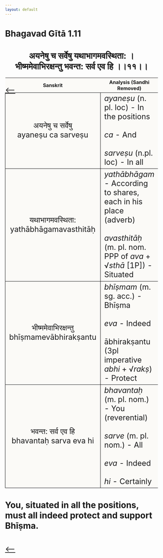 ```yaml
---
layout: default
---
```

<!---
Text can be **bold**, _italic_, or ~~strikethrough~~.

[Link to another page](./another-page.html)

There should be whitespace between paragraphs.

There should be whitespace between paragraphs. We recommend including a README, or a file with information about your project.
--->

# Bhagavad Gītā 1.11

<style>
table {
  border-collapse: collapse;
  border-style: hidden;
}
th {
  background: #FBFAF7;
}
td {
  font-size: 25px;
  background: #FBFAF7;
  border: 1px solid black;
}
div.move {
  font-size: 25px;
}
</style>

<h1 style="text-align:center">
अयनेषु च सर्वेषु यथाभागमवस्थिता: ।<br>
भीष्ममेवाभिरक्षन्तु भवन्त: सर्व एव हि ।।११।।
</h1>
<div class="move" style="position:relative;min-width:960px">
 <p style="position: absolute;left:0;top:0"><a href="./v1-10.html">⟵</a></p>
</div>
<div class="move" style="position:relative;min-width:960px">
 <p style="position: absolute;right:0;top:0"><a href="./v1-12.html">⟶</a></p>
</div>

| Sanskrit | Analysis (Sandhi Removed) |
|:-:|-|
|  अयनेषु च सर्वेषु<br>ayaneṣu ca sarveṣu | <em>ayaneṣu</em> (n. pl. loc) - In the positions<br><br><em>ca</em> - And<br><br><em>sarveṣu</em> (n.pl. loc) - In all |
| यथाभागमवस्थिता:<br>yathābhāgamavasthitāḥ | <em>yathābhāgam</em> - According to shares, each in his place (adverb)<br><br><em>avasthitāḥ</em> (m. pl. nom. PPP of <em>ava</em> + √<em>sthā</em> [1P]) - Situated |
|  भीष्ममेवाभिरक्षन्तु<br>bhīṣmamevābhirakṣantu | <em>bhīṣmam</em> (m. sg. acc.) - Bhīṣma<br><br><em>eva</em> - Indeed<br><br></em>ābhirakṣantu</em> (3pl imperative <em>abhi</em> + √<em>rakṣ</em>) - Protect |
| भवन्त: सर्व एव हि<br>bhavantaḥ sarva eva hi | <em>bhavantaḥ</em> (m. pl. nom.) - You (reverential)<br><br><em>sarve</em> (m. pl. nom.) - All<br><br><em>eva</em> - Indeed<br><br><em>hi</em> - Certainly |

<h1>
You, situated in all the positions, must all indeed protect and support Bhīṣma.
</h1>
<div class="move" style="position:relative;min-width:960px">
 <p style="position: absolute;left:0;top:0"><a href="./v1-10.html">⟵</a></p>
</div>
<div class="move" style="position:relative;min-width:960px">
 <p style="position: absolute;right:0;top:0"><a href="./v1-12.html">⟶</a></p>
</div>
